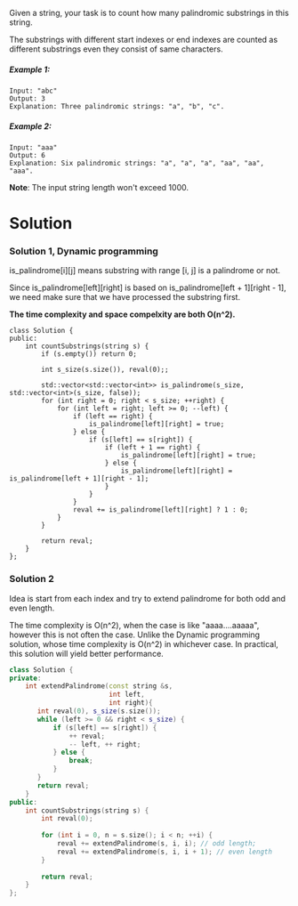 Given a string, your task is to count how many palindromic substrings in this string.

The substrings with different start indexes or end indexes are counted as different substrings even they consist of same characters.

##### Example 1:

```
Input: "abc"
Output: 3
Explanation: Three palindromic strings: "a", "b", "c".
```

##### Example 2:

```
Input: "aaa"
Output: 6
Explanation: Six palindromic strings: "a", "a", "a", "aa", "aa", "aaa".
```

__Note__: The input string length won't exceed 1000.

# Solution

### Solution 1, Dynamic programming

is_palindrome[i][j] means substring with range [i, j] is a palindrome or not.

Since is_palindrome[left][right] is based on is_palindrome[left + 1][right - 1], we need make sure that we have processed the substring first.

__The time complexity and space compelxity are both O(n^2).__

```
class Solution {
public:
    int countSubstrings(string s) {
        if (s.empty()) return 0;
        
        int s_size(s.size()), reval(0);;
        
        std::vector<std::vector<int>> is_palindrome(s_size, std::vector<int>(s_size, false));
        for (int right = 0; right < s_size; ++right) {
            for (int left = right; left >= 0; --left) {
                if (left == right) {
                    is_palindrome[left][right] = true;
                } else {
                    if (s[left] == s[right]) {
                        if (left + 1 == right) {
                            is_palindrome[left][right] = true;
                        } else {
                            is_palindrome[left][right] = is_palindrome[left + 1][right - 1];
                        }
                    }
                }
                reval += is_palindrome[left][right] ? 1 : 0;
            }
        }
        
        return reval;
    }
};
```

### Solution 2

Idea is start from each index and try to extend palindrome for both odd and even length.

The time complexity is O(n^2), when the case is like "aaaa....aaaaa", however this is not often the case. Unlike the Dynamic programming solution, whose time complexity is O(n^2) in whichever case. In practical, this solution will yield better performance.

```cpp
class Solution {
private:
    int extendPalindrome(const string &s,
                         int left,
                         int right){
       int reval(0), s_size(s.size());
       while (left >= 0 && right < s_size) {
           if (s[left] == s[right]) {
               ++ reval;
               -- left, ++ right;
           } else {
               break;
           }
       }
       return reval;
    }
public:
    int countSubstrings(string s) {
        int reval(0);
        
        for (int i = 0, n = s.size(); i < n; ++i) {
            reval += extendPalindrome(s, i, i); // odd length;
            reval += extendPalindrome(s, i, i + 1); // even length
        }
        
        return reval;
    }
};
```
